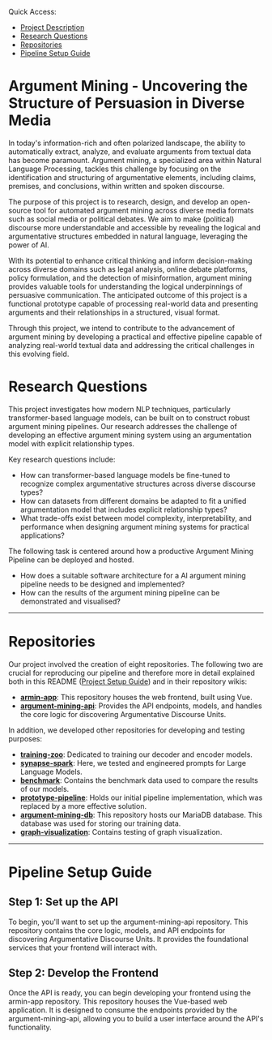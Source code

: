 Quick Access:
* [Project Description](#argument-mining---uncovering-the-structure-of-persuasion-in-diverse-media)
* [Research Questions](#research-questions)
* [Repositories](#repositories)
* [Pipeline Setup Guide](#pipeline-setup-guide)


# Argument Mining - Uncovering the Structure of Persuasion in Diverse Media

In today's information-rich and often polarized landscape, the ability to automatically extract, analyze, and evaluate arguments from textual data has become paramount. Argument mining, a specialized area within Natural Language Processing, tackles this challenge by focusing on the identification and structuring of argumentative elements, including claims, premises, and conclusions, within written and spoken discourse.

The purpose of this project is to research, design, and develop an open-source tool for automated argument mining across diverse media formats such as social media or political debates. We aim to make (political) discourse more understandable and accessible by revealing the logical and argumentative structures embedded in natural language, leveraging the power of AI.

With its potential to enhance critical thinking and inform decision-making across diverse domains such as legal analysis, online debate platforms, policy formulation, and the detection of misinformation, argument mining provides valuable tools for understanding the logical underpinnings of persuasive communication. The anticipated outcome of this project is a functional prototype capable of processing real-world data and presenting arguments and their relationships in a structured, visual format.

Through this project, we intend to contribute to the advancement of argument mining by developing a practical and effective pipeline capable of analyzing real-world textual data and addressing the critical challenges in this evolving field.

# Research Questions
This project investigates how modern NLP techniques, particularly transformer-based language models, can be built on to construct robust argument mining pipelines. Our research addresses the challenge of developing an effective argument mining system using an argumentation model with explicit relationship types. 

Key research questions include: 
- How can transformer-based language models be fine-tuned to recognize complex argumentative structures across diverse discourse types?
- How can datasets from different domains be adapted to fit a unified argumentation model that includes explicit relationship types? 
- What trade-offs exist between model complexity, interpretability, and performance when designing argument mining systems for practical applications? 

The following task is centered around how a productive Argument Mining Pipeline can be deployed and hosted. 
- How does a suitable software architecture for a AI argument mining pipeline needs to be designed and implemented?
- How can the results of the argument mining pipeline can be demonstrated and visualised?
---

# Repositories

Our project involved the creation of eight repositories. The following two are crucial for reproducing our pipeline and therefore more in detail explained both in this README ([Project Setup Guide](#project-setup-guide)) and in their repository wikis:
* **[armin-app](https://github.com/Horizontal-Labs/armin-app/wiki)**: This repository houses the web frontend, built using Vue.
* **[argument-mining-api](https://github.com/Horizontal-Labs/argument-mining-api/wiki)**: Provides the API endpoints, models, and handles the core logic for discovering Argumentative Discourse Units.

In addition, we developed other repositories for developing and testing purposes:

* **[training-zoo](https://github.com/Horizontal-Labs/training-zoo/wiki)**: Dedicated to training our decoder and encoder models.
* **[synapse-spark](https://github.com/Horizontal-Labs/synapse-spark/wiki)**: Here, we tested and engineered prompts for Large Language Models.
* **[benchmark](https://github.com/Horizontal-Labs/benchmark/wiki)**: Contains the benchmark data used to compare the results of our models.
* **[prototype-pipeline](https://github.com/Horizontal-Labs/prototype-pipeline/wiki)**: Holds our initial pipeline implementation, which was replaced by a more effective solution.
* **[argument-mining-db](https://github.com/Horizontal-Labs/argument-mining-db/wiki)**: This repository hosts our MariaDB database. This database was used for storing our training data.
* **[graph-visualization](https://github.com/Horizontal-Labs/graph-visualization/wiki)**: Contains testing of graph visualization.

---

# Pipeline Setup Guide

## Step 1: Set up the API
To begin, you'll want to set up the argument-mining-api repository. This repository contains the core logic, models, and API endpoints for discovering Argumentative Discourse Units. It provides the foundational services that your frontend will interact with.

## Step 2: Develop the Frontend
Once the API is ready, you can begin developing your frontend using the armin-app repository. This repository houses the Vue-based web application. It is designed to consume the endpoints provided by the argument-mining-api, allowing you to build a user interface around the API's functionality.
